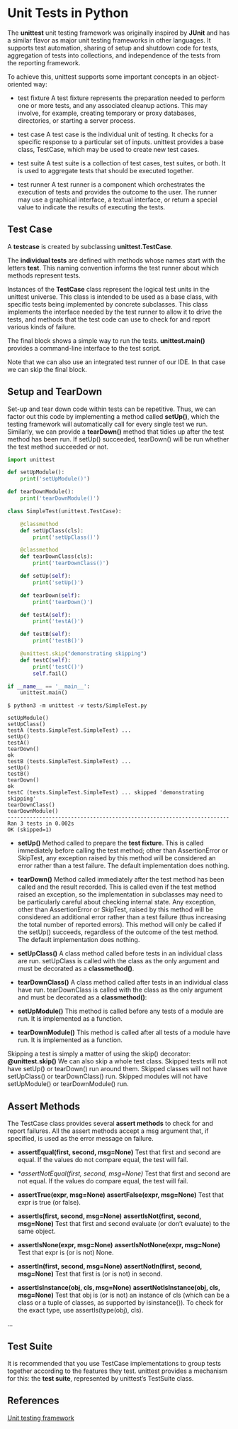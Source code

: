 # Unit Tests in Python

The **unittest** unit testing framework was originally inspired by **JUnit** 
and has a similar flavor as major unit testing frameworks in other languages. 
It supports test automation, sharing of setup and shutdown code for tests, 
aggregation of tests into collections, and independence of the tests from 
the reporting framework.

To achieve this, unittest supports some important concepts in an object-oriented 
way:

* test fixture
A test fixture represents the preparation needed to perform one or more tests, 
and any associated cleanup actions. This may involve, for example, creating 
temporary or proxy databases, directories, or starting a server process.

* test case
A test case is the individual unit of testing. It checks for a specific response 
to a particular set of inputs. unittest provides a base class, TestCase, which may 
be used to create new test cases.

* test suite
A test suite is a collection of test cases, test suites, or both. It is used to 
aggregate tests that should be executed together.

* test runner
A test runner is a component which orchestrates the execution of tests and provides 
the outcome to the user. The runner may use a graphical interface, a textual interface, 
or return a special value to indicate the results of executing the tests.


## Test Case

A **testcase** is created by subclassing **unittest.TestCase**.

The **individual tests** are defined with methods whose names start with 
the letters **test**. 
This naming convention informs the test runner about which methods represent 
tests.

Instances of the **TestCase** class represent the logical test units in 
the unittest universe. This class is intended to be used as a base class, 
with specific tests being implemented by concrete subclasses. 
This class implements the interface needed by the test runner to allow it 
to drive the tests, and methods that the test code can use to check for 
and report various kinds of failure.

The final block shows a simple way to run the tests. 
**unittest.main()** provides a command-line interface to the test script.

Note that we can also use an integrated test runner of our IDE. In that
case we can skip the final block.


## Setup and TearDown

Set-up and tear down code within tests can be repetitive. 
Thus, we can factor out this code by implementing a method called
 **setUp()**, which the testing framework will automatically call for 
 every single test we run.
Similarly, we can provide a **tearDown()** method that tidies up after 
the test method has been run.
If setUp() succeeded, tearDown() will be run whether the test method 
succeeded or not.

```Python
import unittest

def setUpModule():
    print('setUpModule()')

def tearDownModule():
    print('tearDownModule()')

class SimpleTest(unittest.TestCase):

    @classmethod
    def setUpClass(cls):
        print('setUpClass()')

    @classmethod
    def tearDownClass(cls):
        print('tearDownClass()')

    def setUp(self):
        print('setUp()')

    def tearDown(self):
        print('tearDown()')

    def testA(self):
        print('testA()')

    def testB(self):
        print('testB()')

    @unittest.skip("demonstrating skipping")
    def testC(self):
        print('testC()')
        self.fail()

if __name__ == '__main__':
    unittest.main()
```

```
$ python3 -m unittest -v tests/SimpleTest.py 

setUpModule()
setUpClass()
testA (tests.SimpleTest.SimpleTest) ... 
setUp()
testA()
tearDown()
ok
testB (tests.SimpleTest.SimpleTest) ... 
setUp()
testB()
tearDown()
ok
testC (tests.SimpleTest.SimpleTest) ... skipped 'demonstrating skipping'
tearDownClass()
tearDownModule()
----------------------------------------------------------------------
Ran 3 tests in 0.002s
OK (skipped=1)
```

* **setUp()**
Method called to prepare the **test fixture**. 
This is called immediately before calling the test method; 
other than AssertionError or SkipTest, any exception raised by this method will 
be considered an error rather than a test failure. 
The default implementation does nothing.

* **tearDown()**
Method called immediately after the test method has been called and the result 
recorded. This is called even if the test method raised an exception, so the 
implementation in subclasses may need to be particularly careful about checking 
internal state. 
Any exception, other than AssertionError or SkipTest, raised by this method will 
be considered an additional error rather than a test failure (thus increasing 
the total number of reported errors). 
This method will only be called if the setUp() succeeds, regardless of the outcome 
of the test method. 
The default implementation does nothing.

* **setUpClass()**
A class method called before tests in an individual class are run. 
setUpClass is called with the class as the only argument and must be decorated 
as a **classmethod()**.

* **tearDownClass()**
A class method called after tests in an individual class have run. 
tearDownClass is called with the class as the only argument and must be decorated 
as a **classmethod()**:

* **setUpModule()** 
This method is called before any tests of a module are run.
It is implemented as a function.

* **tearDownModule()**
This method is called after all tests of a module have run.
It is implemented as a function.

Skipping a test is simply a matter of using the skip() decorator: **@unittest.skip()**
We can also skip a whole test class.
Skipped tests will not have setUp() or tearDown() run around them. 
Skipped classes will not have setUpClass() or tearDownClass() run. 
Skipped modules will not have setUpModule() or tearDownModule() run.


## Assert Methods
The TestCase class provides several **assert methods** to check for and report 
failures.
All the assert methods accept a msg argument that, if specified, is used as 
the error message on failure.

* **assertEqual(first, second, msg=None)**
Test that first and second are equal. 
If the values do not compare equal, the test will fail.

* **assertNotEqual(first, second, msg=None)*
Test that first and second are not equal. 
If the values do compare equal, the test will fail.

* **assertTrue(expr, msg=None)**
  **assertFalse(expr, msg=None)**
Test that expr is true (or false).

* **assertIs(first, second, msg=None)**
  **assertIsNot(first, second, msg=None)**
Test that first and second evaluate (or don’t evaluate) to the same object.

* **assertIsNone(expr, msg=None)** 
  **assertIsNotNone(expr, msg=None)**
Test that expr is (or is not) None.

* **assertIn(first, second, msg=None)**
  **assertNotIn(first, second, msg=None)**
Test that first is (or is not) in second.

* **assertIsInstance(obj, cls, msg=None)**
  **assertNotIsInstance(obj, cls, msg=None)**
Test that obj is (or is not) an instance of cls (which can be a class or a 
tuple of classes, as supported by isinstance()). 
To check for the exact type, use assertIs(type(obj), cls).

...


## Test Suite

It is recommended that you use TestCase implementations to group tests 
together according to the features they test. unittest provides a 
mechanism for this: the **test suite**, represented by unittest’s TestSuite 
class.



## References
[Unit testing framework](https://docs.python.org/3/library/unittest.html)